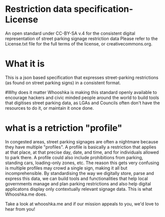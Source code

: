 # Restriction data specification- License
An open standard under CC-BY-SA v.4 for the consistent digital representation of street parking signage restriction data
Please refer to the License.txt file for the full terms of the license, or creativecommons.org.

# What it is
This is a json based specification that expresses street-parking restrictions (as found on street parking signs) in a consistent format.  

#Why does it matter
Whooshka is making this standard openly available to encourage hackers and civic minded people around the world to build tools that digitises street parking data, as LGAs and Councils often don't have the resources to do it, or maintain it once done.

# what is a retriction "profile"
In congested areas, street parking signages are often a nightmare because they have multiple "profiles".  A profile is basically a restriction that applies at that place, at that precise day, date, and time, and for individuals allowed to park there. A profile could also include prohibitions from parking, standing cars, loading-only zones, etc. The reason this gets very confusing is multiple profiles may crowd a single sign, making it all but incomprehensible.  By standardising the way we digitally store, parse and express this data, we can build tools and functionalities that help local governments manage and plan parking restrictions and also help digital applicatons display only contextually relevant signage data.  This is what Whooshka.me does.

Take a look at whooshka.me and if our mission appeals to you, we'd love to hear from you!





